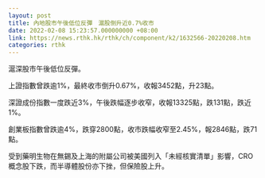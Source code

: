 ```yaml
---
layout: post
title: 內地股市午後低位反彈　滬股倒升近0.7%收市
date: 2022-02-08 15:23:57.000000000 +08:00
link: https://news.rthk.hk/rthk/ch/component/k2/1632566-20220208.htm
categories: rthk
---
```


滬深股市午後低位反彈。

上證指數曾跌逾1%，最終收市倒升0.67%，收報3452點，升23點。

深證成份指數一度跌近3%，午後跌幅逐步收窄，收報13325點，跌131點，跌近1%。

創業板指數曾跌逾4%，跌穿2800點，收市跌幅收窄至2.45%，報2846點，跌71點。

受到藥明生物在無錫及上海的附屬公司被美國列入「未經核實清單」影響，CRO概念股下跌，而半導體股份亦下挫，但保險股上升。

